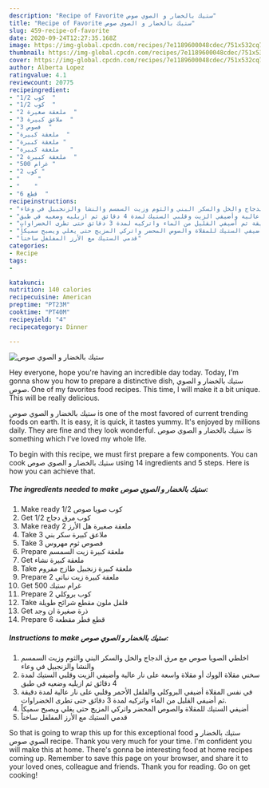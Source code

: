 ```yaml
---
description: "Recipe of Favorite ستيك بالخضار و الصوي صوص"
title: "Recipe of Favorite ستيك بالخضار و الصوي صوص"
slug: 459-recipe-of-favorite
date: 2020-09-24T12:27:35.168Z
image: https://img-global.cpcdn.com/recipes/7e1189600048cdec/751x532cq70/الصورة-الرئيسية-لوصفةستيك-بالخضار-و-الصوي-صوص.jpg
thumbnail: https://img-global.cpcdn.com/recipes/7e1189600048cdec/751x532cq70/الصورة-الرئيسية-لوصفةستيك-بالخضار-و-الصوي-صوص.jpg
cover: https://img-global.cpcdn.com/recipes/7e1189600048cdec/751x532cq70/الصورة-الرئيسية-لوصفةستيك-بالخضار-و-الصوي-صوص.jpg
author: Alberta Lopez
ratingvalue: 4.1
reviewcount: 20775
recipeingredient:
- "1/2 كوب  "
- "1/2 كوب  "
- "2 ملعقة صغيرة  "
- "3 ملاعق كبيرة  "
- "3 فصوص  "
- "ملعقة كبيرة  "
- "ملعقة كبيرة "
- "ملعقة كبيرة   "
- "2 ملعقة كبيرة  "
- "500 غرام "
- "2 كوب "
- "     "
- "    "
- "6 قطع  "
recipeinstructions:
- "اخلطي الصويا صوص مع مرق الدجاج والخل والسكر البني والثوم وزيت السمسم والنشا والزنجبيل في وعاء"
- "سخني مقلاة الووك أو مقلاة واسعة على نار عالية وأضيفي الزيت وقلبي الستيك لمدة 4 دقائق ثم ازيليه وضعيه في طبق"
- "في نفس المقلاة أضيفي البروكلي والفلفل الأحمر وقلبي على نار عالية لمدة دقيقة ثم أضيفي القليل من الماء واتركيه لمدة 3 دقائق حتى تطرى الخضراوات."
- "أضيفي الستيك للمقلاة والصوص المحضر واتركي المزيج حتى يغلي ويصبح سميكاً"
- "قدمي الستيك مع الأرز المفلفل ساخناً"
categories:
- Recipe
tags:
- 

katakunci:  
nutrition: 140 calories
recipecuisine: American
preptime: "PT23M"
cooktime: "PT40M"
recipeyield: "4"
recipecategory: Dinner

---
```



![ستيك بالخضار و الصوي صوص](https://img-global.cpcdn.com/recipes/7e1189600048cdec/751x532cq70/الصورة-الرئيسية-لوصفةستيك-بالخضار-و-الصوي-صوص.jpg)

Hey everyone, hope you're having an incredible day today. Today, I'm gonna show you how to prepare a distinctive dish, ستيك بالخضار و الصوي صوص. One of my favorites food recipes. This time, I will make it a bit unique. This will be really delicious.

ستيك بالخضار و الصوي صوص is one of the most favored of current trending foods on earth. It is easy, it is quick, it tastes yummy. It's enjoyed by millions daily. They are fine and they look wonderful. ستيك بالخضار و الصوي صوص is something which I've loved my whole life.




To begin with this recipe, we must first prepare a few components. You can cook ستيك بالخضار و الصوي صوص using 14 ingredients and 5 steps. Here is how you can achieve that.

<!--inarticleads1-->

##### The ingredients needed to make ستيك بالخضار و الصوي صوص:

1. Make ready 1/2 كوب صويا صوص
1. Get 1/2 كوب مرق دجاج
1. Make ready 2 ملعقة صغيرة هل الأرز
1. Take 3 ملاعق كبيرة سكر بني
1. Take 3 فصوص ثوم مهروس
1. Prepare ملعقة كبيرة زيت السمسم
1. Get ملعقة كبيرة نشاء
1. Take ملعقة كبيرة زنجبيل طازج مفروم
1. Prepare 2 ملعقة كبيرة زيت نباتي
1. Get 500 غرام ستيك
1. Prepare 2 كوب بروكلي
1. Take  فلفل ملون مقطع شرائح طويلة
1. Get  ذرة صغيرة ان وجد
1. Prepare 6 قطع فطر مقطعة




<!--inarticleads2-->

##### Instructions to make ستيك بالخضار و الصوي صوص:

1. اخلطي الصويا صوص مع مرق الدجاج والخل والسكر البني والثوم وزيت السمسم والنشا والزنجبيل في وعاء
1. سخني مقلاة الووك أو مقلاة واسعة على نار عالية وأضيفي الزيت وقلبي الستيك لمدة 4 دقائق ثم ازيليه وضعيه في طبق
1. في نفس المقلاة أضيفي البروكلي والفلفل الأحمر وقلبي على نار عالية لمدة دقيقة ثم أضيفي القليل من الماء واتركيه لمدة 3 دقائق حتى تطرى الخضراوات.
1. أضيفي الستيك للمقلاة والصوص المحضر واتركي المزيج حتى يغلي ويصبح سميكاً
1. قدمي الستيك مع الأرز المفلفل ساخناً




So that is going to wrap this up for this exceptional food ستيك بالخضار و الصوي صوص recipe. Thank you very much for your time. I'm confident you will make this at home. There's gonna be interesting food at home recipes coming up. Remember to save this page on your browser, and share it to your loved ones, colleague and friends. Thank you for reading. Go on get cooking!
